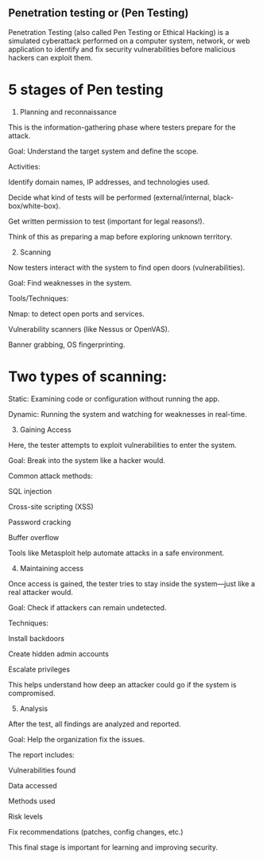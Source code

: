 ## Penetration testing or (Pen Testing)

Penetration Testing (also called Pen Testing or Ethical Hacking) is a simulated cyberattack performed on a computer system, network, or web application to identify and fix security vulnerabilities before malicious hackers can exploit them.

# 5 stages of Pen testing

1. Planning and reconnaissance

This is the information-gathering phase where testers prepare for the attack.

Goal: Understand the target system and define the scope.

Activities:

Identify domain names, IP addresses, and technologies used.

Decide what kind of tests will be performed (external/internal, black-box/white-box).

Get written permission to test (important for legal reasons!).

Think of this as preparing a map before exploring unknown territory.

2. Scanning

Now testers interact with the system to find open doors (vulnerabilities).

Goal: Find weaknesses in the system.

Tools/Techniques:

Nmap: to detect open ports and services.

Vulnerability scanners (like Nessus or OpenVAS).

Banner grabbing, OS fingerprinting.

# Two types of scanning:

Static: Examining code or configuration without running the app.

Dynamic: Running the system and watching for weaknesses in real-time.

3. Gaining Access

Here, the tester attempts to exploit vulnerabilities to enter the system.

Goal: Break into the system like a hacker would.

Common attack methods:

SQL injection

Cross-site scripting (XSS)

Password cracking

Buffer overflow

Tools like Metasploit help automate attacks in a safe environment.

4. Maintaining access

Once access is gained, the tester tries to stay inside the system—just like a real attacker would.

Goal: Check if attackers can remain undetected.

Techniques:

Install backdoors

Create hidden admin accounts

Escalate privileges

This helps understand how deep an attacker could go if the system is compromised.

5. Analysis

After the test, all findings are analyzed and reported.

Goal: Help the organization fix the issues.

The report includes:

Vulnerabilities found

Data accessed

Methods used

Risk levels

Fix recommendations (patches, config changes, etc.)

This final stage is important for learning and improving security.